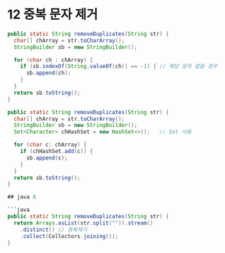 # 12 중복 문자 제거

```java
public static String removeDuplicates(String str) {
  char[] chArray = str.toCharArray();
  StringBuilder sb = new StringBuilder();

  for (char ch : chArray) {
    if (sb.indexOf(String.valueOf(ch)) == -1) { // 해당 문자 없을 경우
      sb.append(ch);
    }
  }
  return sb.toString();
}
```

```java
public static String removeDuplicates(String str) {
  char[] chArray = str.toCharArray();
  StringBuilder sb = new StringBuilder();
  Set<Character> chHashSet = new HashSet<>();   // Set 사용

  for (char c: chArray) {
    if (chHashSet.add(c)) {
      sb.append(c);
    }
  }
  return sb.toString();
}

## java 8 

```java
public static String removeDuplicates(String str) {
  return Arrays.asList(str.split("")).stream()
    .distinct() // 중복제거
    .collect(Collectors.joining());
}
```